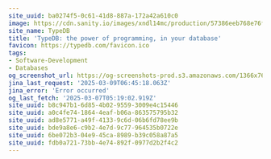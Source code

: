 ```yaml
---
site_uuid: ba0274f5-0c61-41d8-887a-172a42a610c0
image: https://cdn.sanity.io/images/xndl14mc/production/57386eeb768e76f477854101fd8a8abf1677138a-3316x1850.png
site_name: TypeDB
title: 'TypeDB: the power of programming, in your database'
favicon: https://typedb.com/favicon.ico
tags:
- Software-Development
- Databases
og_screenshot_url: https://og-screenshots-prod.s3.amazonaws.com/1366x768/80/false/753a78d883a550fd8b8cb2f5ee4c711bc6b2e81f1e7b8e12ad9ce56dcdae344a.jpeg
jina_last_request: '2025-03-09T06:45:18.063Z'
jina_error: 'Error occurred'
og_last_fetch: '2025-03-07T05:19:02.919Z'
site_uuid: b8c947b1-6d85-4b02-9559-3009e4c15446
site_uuid: a0c4fe74-1864-4eaf-b06a-863575795b32
site_uuid: ad8e5771-a49f-4133-9c6d-06b6fd78ee9b
site_uuid: bde9a8e6-c9b2-4e7d-9c77-964535b0722e
site_uuid: 6be072b3-04e9-45ca-8989-b39c058a87a5
site_uuid: fdb0a721-73bb-4e74-892f-0977d2b2f4c2
---
```


